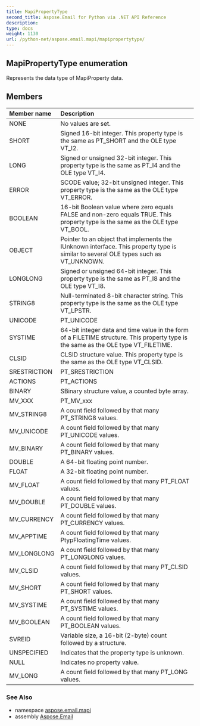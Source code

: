 ```yaml
---
title: MapiPropertyType
second_title: Aspose.Email for Python via .NET API Reference
description: 
type: docs
weight: 1130
url: /python-net/aspose.email.mapi/mapipropertytype/
---
```


## MapiPropertyType enumeration

Represents the data type of MapiProperty data.

## Members
| Member name | Description |
| :- | :- |
|NONE|No values are set.|
|SHORT|Signed 16-bit integer. This property type is the same as PT_SHORT and the OLE type VT_I2.|
|LONG|Signed or unsigned 32-bit integer. This property type is the same as PT_I4 and the OLE type VT_I4.|
|ERROR|SCODE value; 32-bit unsigned integer. This property type is the same as the OLE type VT_ERROR.|
|BOOLEAN|16-bit Boolean value where zero equals FALSE and non-zero equals TRUE. This property type is the same as the OLE type VT_BOOL.|
|OBJECT|Pointer to an object that implements the IUnknown interface. This property type is similar to several OLE types such as VT_UNKNOWN.|
|LONGLONG|Signed or unsigned 64-bit integer. This property type is the same as PT_I8 and the OLE type VT_I8.|
|STRING8|Null-terminated 8-bit character string. This property type is the same as the OLE type VT_LPSTR.|
|UNICODE|PT_UNICODE|
|SYSTIME|64-bit integer data and time value in the form of a FILETIME structure. This property type is the same as the OLE type VT_FILETIME.|
|CLSID|CLSID structure value. This property type is the same as the OLE type VT_CLSID.|
|SRESTRICTION|PT_SRESTRICTION|
|ACTIONS|PT_ACTIONS|
|BINARY|SBinary structure value, a counted byte array.|
|MV_XXX|PT_MV_xxx|
|MV_STRING8|A count field followed by that many PT_STRING8 values.|
|MV_UNICODE|A count field followed by that many PT_UNICODE values.|
|MV_BINARY|A count field followed by that many PT_BINARY values.|
|DOUBLE|A 64-bit floating point number.|
|FLOAT|A 32-bit floating point number.|
|MV_FLOAT|A count field followed by that many PT_FLOAT values.|
|MV_DOUBLE|A count field followed by that many PT_DOUBLE values.|
|MV_CURRENCY|A count field followed by that many PT_CURRENCY values.|
|MV_APPTIME|A count field followed by that many PtypFloatingTime values.|
|MV_LONGLONG|A count field followed by that many PT_LONGLONG values.|
|MV_CLSID|A count field followed by that many PT_CLSID values.|
|MV_SHORT|A count field followed by that many PT_SHORT values.|
|MV_SYSTIME|A count field followed by that many PT_SYSTIME values.|
|MV_BOOLEAN|A count field followed by that many PT_BOOLEAN values.|
|SVREID|Variable size, a 16-bit (2-byte) count followed by a structure.|
|UNSPECIFIED|Indicates that the property type is unknown.|
|NULL|Indicates no property value.|
|MV_LONG|A count field followed by that many PT_LONG values.|

### See Also

* namespace [aspose.email.mapi](/email/python-net/aspose.email.mapi/)
* assembly [Aspose.Email](/email/python-net/)

